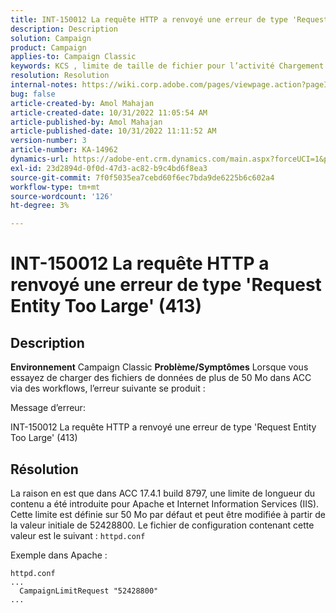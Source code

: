 ```yaml
---
title: INT-150012 La requête HTTP a renvoyé une erreur de type 'Request Entity Too Large' (413)
description: Description
solution: Campaign
product: Campaign
applies-to: Campaign Classic
keywords: KCS , limite de taille de fichier pour l’activité Chargement (fichier), Request Entity Too Large, CampaignLimitRequest
resolution: Resolution
internal-notes: https://wiki.corp.adobe.com/pages/viewpage.action?pageId=1423015339#ACC-Apache/Tomcat/IIS-WhatisthefilesizelimitforDataloading(file)activity?
bug: false
article-created-by: Amol Mahajan
article-created-date: 10/31/2022 11:05:54 AM
article-published-by: Amol Mahajan
article-published-date: 10/31/2022 11:11:52 AM
version-number: 3
article-number: KA-14962
dynamics-url: https://adobe-ent.crm.dynamics.com/main.aspx?forceUCI=1&pagetype=entityrecord&etn=knowledgearticle&id=d9098bfb-0b59-ed11-9561-6045bd006079
exl-id: 23d2894d-0f0d-47d3-ac82-b9c4bd6f8ea3
source-git-commit: 7f0f5035ea7cebd60f6ec7bda9de6225b6c602a4
workflow-type: tm+mt
source-wordcount: '126'
ht-degree: 3%

---
```


# INT-150012 La requête HTTP a renvoyé une erreur de type &#39;Request Entity Too Large&#39; (413)

## Description

<b>Environnement</b>
Campaign Classic
<b>Problème/Symptômes</b>
Lorsque vous essayez de charger des fichiers de données de plus de 50 Mo dans ACC via des workflows, l’erreur suivante se produit :



Message d’erreur:

INT-150012 La requête HTTP a renvoyé une erreur de type &#39;Request Entity Too Large&#39; (413)


## Résolution


La raison en est que dans ACC 17.4.1 build 8797, une limite de longueur du contenu a été introduite pour Apache et Internet Information Services (IIS). Cette limite est définie sur 50 Mo par défaut et peut être modifiée à partir de la valeur initiale de 52428800. Le fichier de configuration contenant cette valeur est le suivant : `httpd.conf`

Exemple dans Apache :


```
httpd.conf
...
  CampaignLimitRequest "52428800"
...
```
